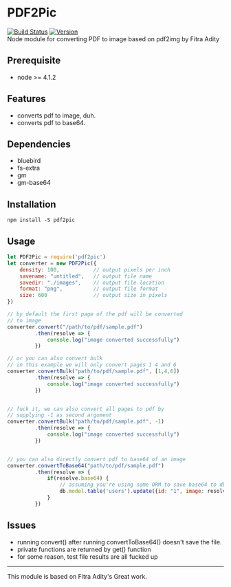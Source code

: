 # PDF2Pic  
[![Build Status](https://travis-ci.org/yakovmeister/pdf2image.svg?branch=1.0)](https://travis-ci.org/yakovmeister/pdf2image)
[![Version](https://img.shields.io/badge/version-1.1.0-blue.svg)](https://github.com/yakovmeister/pdf2image/tree/1.0)  
Node module for converting PDF to image based on pdf2img by Fitra Adity  

## Prerequisite  
  
* node >= 4.1.2 

## Features  
  
* converts pdf to image, duh.  
* converts pdf to base64.  
  
## Dependencies
  
* bluebird  
* fs-extra  
* gm  
* gm-base64
  
## Installation  
  
```
npm install -S pdf2pic
```
  
## Usage  
  
```javascript
let PDF2Pic = require('pdf2pic')
let converter = new PDF2Pic({
    density: 100,           // output pixels per inch
    savename: "untitled",   // output file name
    savedir: "./images",    // output file location
    format: "png",          // output file format
    size: 600               // output size in pixels
})

// by default the first page of the pdf will be converted
// to image
converter.convert("/path/to/pdf/sample.pdf")
         .then(resolve => {
             console.log("image converted successfully")
         })

// or you can also convert bulk
// in this example we will only convert pages 1 4 and 6
converter.convertBulk("path/to/pdf/sample.pdf", [1,4,6])
         .then(resolve => {
             console.log("image converted successfully")
         })


// fuck it, we can also convert all pages to pdf by
// supplying -1 as second argument
converter.convertBulk("path/to/pdf/sample.pdf", -1)
         .then(resolve => {
             console.log("image converted successfully")
         })


// you can also directly convert pdf to base64 of an image
converter.convertToBase64("path/to/pdf/sample.pdf")
         .then(resolve => {
             if(resolve.base64) {
                 // assuming you're using some ORM to save base64 to db
                 db.model.table('users').update({id: "1", image: resolve.base64})
             }
         })
```  
  
## Issues  
  
* running convert() after running convertToBase64() doesn't save the file.
* private functions are returned by get() function  
* for some reason, test file results are all fucked up
___

This module is based on Fitra Adity's Great work.